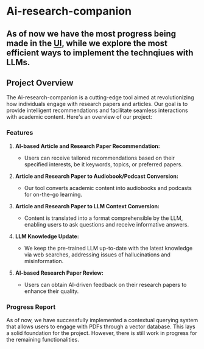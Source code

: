 # Ai-research-companion
## As of now we have the most progress being made in the [UI]([url](https://github.com/TanmayDoesAI/Ai-research-companion/tree/main)), while we explore the most efficient ways to implement the technqiues with LLMs.
## Project Overview

The Ai-research-companion is a cutting-edge tool aimed at revolutionizing how individuals engage with research papers and articles. Our goal is to provide intelligent recommendations and facilitate seamless interactions with academic content. Here's an overview of our project:

### Features

1. **AI-based Article and Research Paper Recommendation:**
   - Users can receive tailored recommendations based on their specified interests, be it keywords, topics, or preferred papers.

2. **Article and Research Paper to Audiobook/Podcast Conversion:**
   - Our tool converts academic content into audiobooks and podcasts for on-the-go learning.

3. **Article and Research Paper to LLM Context Conversion:**
   - Content is translated into a format comprehensible by the LLM, enabling users to ask questions and receive informative answers.

4. **LLM Knowledge Update:**
   - We keep the pre-trained LLM up-to-date with the latest knowledge via web searches, addressing issues of hallucinations and misinformation.

5. **AI-based Research Paper Review:**
   - Users can obtain AI-driven feedback on their research papers to enhance their quality.

### Progress Report

As of now, we have successfully implemented a contextual querying system that allows users to engage with PDFs through a vector database. This lays a solid foundation for the project. However, there is still work in progress for the remaining functionalities.
